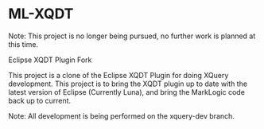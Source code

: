 ML-XQDT
====

Note: This project is no longer being pursued, no further work is planned at this time.

Eclipse XQDT Plugin Fork

This project is a clone of the Eclipse XQDT Plugin for doing XQuery development.  This project is to bring the XQDT plugin up to date with the latest version of Eclipse (Currently Luna), and bring the MarkLogic code back up to current.

Note:  All development is being performed on the xquery-dev branch.
